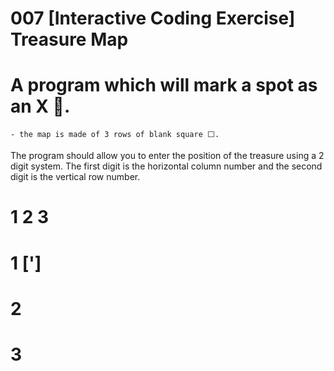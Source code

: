# 007 [Interactive Coding Exercise] Treasure Map
# A program which will mark a spot as an X 🙂.
    - the map is made of 3 rows of blank square ⬜.

The program should allow you to enter the position of the treasure using a 2 digit system.
The first digit is the horizontal column number and the second digit is the vertical row number.
#    1       2      3
# 1  [']
# 2 
# 3 